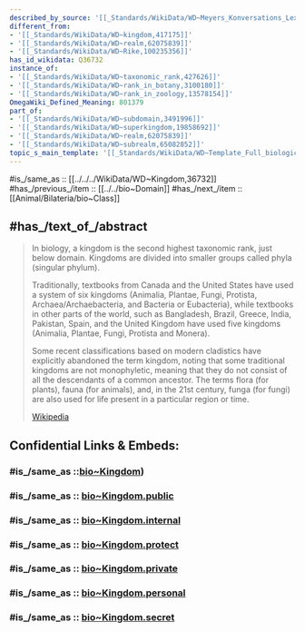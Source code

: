 ```yaml
---
described_by_source: '[[_Standards/WikiData/WD~Meyers_Konversations_Lexikon,_4th_edition_(1885_1890),19219752]]'
different_from:
- '[[_Standards/WikiData/WD~kingdom,417175]]'
- '[[_Standards/WikiData/WD~realm,62075839]]'
- '[[_Standards/WikiData/WD~Rike,100235356]]'
has_id_wikidata: Q36732
instance_of:
- '[[_Standards/WikiData/WD~taxonomic_rank,427626]]'
- '[[_Standards/WikiData/WD~rank_in_botany,3100180]]'
- '[[_Standards/WikiData/WD~rank_in_zoology,13578154]]'
OmegaWiki_Defined_Meaning: 801379
part_of:
- '[[_Standards/WikiData/WD~subdomain,3491996]]'
- '[[_Standards/WikiData/WD~superkingdom,19858692]]'
- '[[_Standards/WikiData/WD~realm,62075839]]'
- '[[_Standards/WikiData/WD~subrealm,65082852]]'
topic_s_main_template: '[[_Standards/WikiData/WD~Template_Full_biological_kingdom_classification,6458785]]'
---
```


#is_/same_as :: [[../../../WikiData/WD~Kingdom,36732]] 
#has_/previous_/item :: [[../../bio~Domain]] 
#has_/next_/item :: [[Animal/Bilateria/bio~Class]] 

## #has_/text_of_/abstract 

> In biology, a kingdom is the second highest taxonomic rank, just below domain. 
> Kingdoms are divided into smaller groups called phyla (singular phylum).
>
> Traditionally, textbooks from Canada and the United States have used a system of six kingdoms 
> (Animalia, Plantae, Fungi, Protista, Archaea/Archaebacteria, and Bacteria or Eubacteria), 
> while textbooks in other parts of the world, such as Bangladesh, Brazil, Greece, India, Pakistan, Spain, 
> and the United Kingdom have used five kingdoms (Animalia, Plantae, Fungi, Protista and Monera). 
>
> Some recent classifications based on modern cladistics have explicitly abandoned the term kingdom, 
> noting that some traditional kingdoms are not monophyletic, 
> meaning that they do not consist of all the descendants of a common ancestor. 
> The terms flora (for plants), fauna (for animals), and, in the 21st century, funga (for fungi) 
> are also used for life present in a particular region or time.
>
> [Wikipedia](https://en.wikipedia.org/wiki/Kingdom%20(biology)) 


## Confidential Links & Embeds: 

### #is_/same_as ::[bio~Kingdom](bio~Kingdom.md)) 

### #is_/same_as :: [bio~Kingdom.public](/_public/bio/bio~Domain/Eukarya/bio~Kingdom.public.md) 

### #is_/same_as :: [bio~Kingdom.internal](/_internal/bio/bio~Domain/Eukarya/bio~Kingdom.internal.md) 

### #is_/same_as :: [bio~Kingdom.protect](/_protect/bio/bio~Domain/Eukarya/bio~Kingdom.protect.md) 

### #is_/same_as :: [bio~Kingdom.private](/_private/bio/bio~Domain/Eukarya/bio~Kingdom.private.md) 

### #is_/same_as :: [bio~Kingdom.personal](/_personal/bio/bio~Domain/Eukarya/bio~Kingdom.personal.md) 

### #is_/same_as :: [bio~Kingdom.secret](/_secret/bio/bio~Domain/Eukarya/bio~Kingdom.secret.md)

